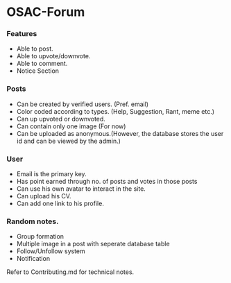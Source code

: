 # OSAC-Forum
<h3>Features</h3>
<ul>
  <li>Able to post.</li>
  <li>Able to upvote/downvote. </li>
  <li>Able to comment. </li>
  <li>Notice Section </li>
</ul>

<h3>Posts</h3>
<ul>
  <li> Can be created by verified users. (Pref. email)</li>
  <li> Color coded according to types. (Help, Suggestion, Rant, meme etc.)</li>
  <li> Can up upvoted or downvoted. </li>
  <li>Can contain only one image (For now) </li>
  <li>Can be uploaded as anonymous.(However, the database stores the user id and can be viewed by the admin.)</li>
</ul>

<h3>User</h3>
<ul>
  <li>Email is the primary key.</li>
  <li>Has point earned through no. of posts and votes in those posts </li>
  <li>Can use his own avatar to interact in the site. </li>
  <li> Can upload his CV. </li>
  <li> Can add one link to his profile. </li>
</ul>

<h3>Random notes. </h3>
<ul>
  <li>Group formation</li>
  <li>Multiple image in a post with seperate database table</li>
  <li>Follow/Unfollow system</li>
  <li>Notification</li>
</ul>

Refer to Contributing.md for technical notes.
  
